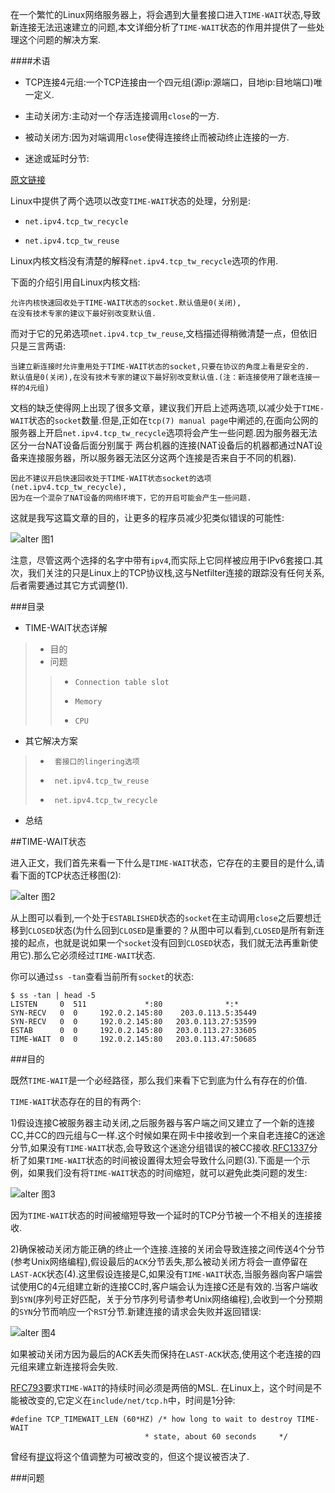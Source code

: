 在一个繁忙的Linux网络服务器上，将会遇到大量套接口进入`TIME-WAIT`状态,导致新连接无法迅速建立的问题,本文详细分析了`TIME-WAIT`状态的作用并提供了一些处理这个问题的解决方案.

####术语

* TCP连接4元组:一个TCP连接由一个四元组(源ip:源端口，目地ip:目地端口)唯一定义.

* 主动关闭方:主动对一个存活连接调用`close`的一方.

* 被动关闭方:因为对端调用`close`使得连接终止而被动终止连接的一方. 

* 迷途或延时分节:

[原文链接](http://vincent.bernat.im/en/blog/2014-tcp-time-wait-state-linux.html)

Linux中提供了两个选项以改变`TIME-WAIT`状态的处理，分别是:

* `net.ipv4.tcp_tw_recycle`

* `net.ipv4.tcp_tw_reuse`

Linux内核文档没有清楚的解释`net.ipv4.tcp_tw_recycle`选项的作用.

下面的介绍引用自Linux内核文档:

	允许内核快速回收处于TIME-WAIT状态的socket.默认值是0(关闭),
	在没有技术专家的建议下最好别改变默认值.

而对于它的兄弟选项`net.ipv4.tcp_tw_reuse`,文档描述得稍微清楚一点，但依旧只是三言两语:

	当建立新连接时允许重用处于TIME-WAIT状态的socket,只要在协议的角度上看是安全的.
	默认值是0(关闭),在没有技术专家的建议下最好别改变默认值.(注：新连接使用了跟老连接一样的4元组)

文档的缺乏使得网上出现了很多文章，建议我们开启上述两选项,以减少处于`TIME-WAIT`状态的`socket`数量.但是,正如在`tcp(7) manual page`中阐述的,在面向公网的服务器上开启`net.ipv4.tcp_tw_recycle`选项将会产生一些问题.因为服务器无法区分一台NAT设备后面分别属于
两台机器的连接(NAT设备后的机器都通过NAT设备来连接服务器，所以服务器无法区分这两个连接是否来自于不同的机器).

	因此不建议开启快速回收处于TIME-WAIT状态socket的选项(net.ipv4.tcp_tw_recycle),
	因为在一个混杂了NAT设备的网络环境下，它的开启可能会产生一些问题.


这就是我写这篇文章的目的，让更多的程序员减少犯类似错误的可能性:

![alter 图1](../postimg/duty_calls.png)

注意，尽管这两个选择的名字中带有`ipv4`,而实际上它同样被应用于IPv6套接口.其次，我们关注的只是Linux上的TCP协议栈,这与Netfilter连接的跟踪没有任何关系,后者需要通过其它方式调整(1).


###目录

*	TIME-WAIT状态详解
>*	目的
>*	问题
>>*		Connection table slot
>>*		Memory
>>*		CPU

*	其它解决方案
>*		套接口的lingering选项
>*		net.ipv4.tcp_tw_reuse
>*		net.ipv4.tcp_tw_recycle

*	总结


##TIME-WAIT状态

进入正文，我们首先来看一下什么是`TIME-WAIT`状态，它存在的主要目的是什么,请看下面的TCP状态迁移图(2):

![alter 图2](../postimg/tcp-state-diagram.png)

从上图可以看到,一个处于`ESTABLISHED`状态的`socket`在主动调用`close`之后要想迁移到`CLOSED`状态(为什么回到`CLOSED`是重要的？从图中可以看到,`CLOSED`是所有新连接的起点，也就是说如果一个`socket`没有回到`CLOSED`状态，我们就无法再重新使用它).那么它必须经过`TIME-WAIT`状态.

你可以通过`ss -tan`查看当前所有`socket`的状态:

	$ ss -tan | head -5
	LISTEN     0  511             *:80              *:*     
	SYN-RECV   0  0     192.0.2.145:80    203.0.113.5:35449
	SYN-RECV   0  0     192.0.2.145:80   203.0.113.27:53599
	ESTAB      0  0     192.0.2.145:80   203.0.113.27:33605
	TIME-WAIT  0  0     192.0.2.145:80   203.0.113.47:50685

###目的

既然`TIME-WAIT`是一个必经路径，那么我们来看下它到底为什么有存在的价值.

`TIME-WAIT`状态存在的目的有两个:

1)假设连接C被服务器主动关闭,之后服务器与客户端之间又建立了一个新的连接CC,并CC的四元组与C一样.这个时候如果在网卡中接收到一个来自老连接C的迷途分节,如果没有`TIME-WAIT`状态,会导致这个迷途分组错误的被CC接收.[RFC1337](http://tools.ietf.org/html/rfc1337)分析了如果`TIME-WAIT`状态的时间被设置得太短会导致什么问题(3).下面是一个示例，如果我们没有将`TIME-WAIT`状态的时间缩短，就可以避免此类问题的发生:

![alter 图3](../postimg/duplicate-segment.png)

因为`TIME-WAIT`状态的时间被缩短导致一个延时的TCP分节被一个不相关的连接接收.

2)确保被动关闭方能正确的终止一个连接.连接的关闭会导致连接之间传送4个分节(参考Unix网络编程),假设最后的`ACK`分节丢失,那么被动关闭方将会一直停留在`LAST-ACK`状态(4).这里假设连接是C,如果没有`TIME-WAIT`状态,当服务器向客户端尝试使用C的4元组建立新的连接CC时,客户端会认为连接C还是有效的.当客户端收到`SYN`(序列号正好匹配，关于分节序列号请参考Unix网络编程),会收到一个分预期的`SYN`分节而响应一个`RST`分节.新建连接的请求会失败并返回错误:

![alter 图4](../postimg/last-ack.png)

如果被动关闭方因为最后的ACK丢失而保持在`LAST-ACK`状态,使用这个老连接的四元组来建立新连接将会失败.

[RFC793](http://tools.ietf.org/html/rfc793)要求`TIME-WAIT`的持续时间必须是两倍的MSL.
在Linux上，这个时间是不能被改变的,它定义在`include/net/tcp.h`中，时间是1分钟:

	#define TCP_TIMEWAIT_LEN (60*HZ) /* how long to wait to destroy TIME-WAIT
                                  * state, about 60 seconds     */

曾经有[提议](http://comments.gmane.org/gmane.linux.network/244411)将这个值调整为可被改变的，但这个提议被否决了.

###问题